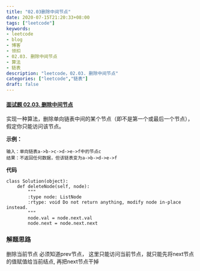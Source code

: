 ```yaml
---
title: "02.03删除中间节点"
date: 2020-07-15T21:20:33+08:00
tags: ["leetcode"]
keywords: 
- leetcode
- blog
- 博客
- 领扣
- 02.03. 删除中间节点
- 算法
- 链表
description: "leetcode，02.03. 删除中间节点"
categories: ["leetcode","链表"]
draft: false
---
```




#### [面试题 02.03. 删除中间节点](https://leetcode-cn.com/problems/delete-middle-node-lcci/)

实现一种算法，删除单向链表中间的某个节点（即不是第一个或最后一个节点），假定你只能访问该节点。

 **示例：**

```
输入：单向链表a->b->c->d->e->f中的节点c
结果：不返回任何数据，但该链表变为a->b->d->e->f
```

**代码**

```
class Solution(object):
    def deleteNode(self, node):
        """
        :type node: ListNode
        :rtype: void Do not return anything, modify node in-place instead.
        """
        node.val = node.next.val
        node.next = node.next.next
```



### 解题思路

删除当前节点 必须知道prev节点， 这里只能访问当前节点，就只能先将next节点的值赋值给当前结点, 再把next节点干掉

